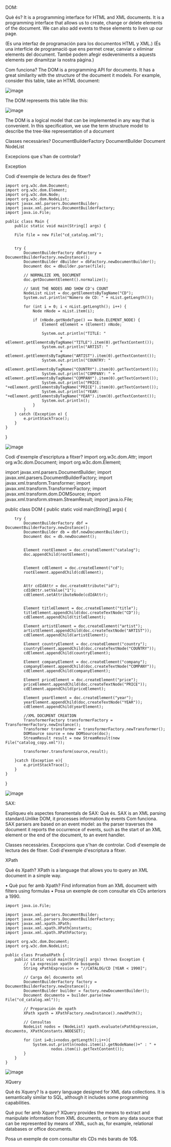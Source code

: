 DOM:

Què és?
It is a programming interface for HTML and XML documents.
It is a programming interface that allows us to create, change or delete elements of the document. We can also add events to these elements to liven up our page.


(Es una interfaz de programación para los documentos HTML y XML.)
(És una interfície de programació que ens permet crear, canviar o eliminar elements del document. També podem afegir esdeveniments a aquests elements per dinamitzar la nostra pàgina.)

Com funciona?
The DOM is a programming API for documents. It has a great similarity with the structure of the document it models. For example, consider this table, take an HTML document:

![image](https://user-images.githubusercontent.com/91152783/200332532-240fe9a9-0f3d-491d-93fd-dcc1b65dc3b2.png)


The DOM represents this table like this:



![image](https://user-images.githubusercontent.com/91152783/200331585-f2fcc894-3f22-4bd4-9858-cc08d80906c7.png)





The DOM is a logical model that can be implemented in any way that is convenient. In this specification, we use the term structure model to describe the tree-like representation of a document


Classes necessàries?
DocumentBuilderFactory
DocumentBuilder
Document
NodeList

Excepcions que s'han de controlar?

Exception

Codi d'exemple de lectura des de fitxer?
    
    import org.w3c.dom.Document;
    import org.w3c.dom.Element;
    import org.w3c.dom.Node;
    import org.w3c.dom.NodeList;
    import javax.xml.parsers.DocumentBuilder;
    import javax.xml.parsers.DocumentBuilderFactory;
    import java.io.File;

    public class Main {
        public static void main(String[] args) {

        File file = new File("cd_catalog.xml");

        
        try {
            DocumentBuilderFactory dbFactory = DocumentBuilderFactory.newInstance();
            DocumentBuilder dBuilder = dbFactory.newDocumentBuilder();
            Document doc = dBuilder.parse(file);

            // NORMALIZE XML DOCUMENT
            doc.getDocumentElement().normalize();

            // SAVE THE NODES AND SHOW CD's COUNT
            NodeList nList = doc.getElementsByTagName("CD");
            System.out.println("Número de CD: " + nList.getLength());

            for (int i = 0; i < nList.getLength(); i++) {
                Node nNode = nList.item(i);

                if (nNode.getNodeType() == Node.ELEMENT_NODE) {
                    Element eElement = (Element) nNode;

                    System.out.println("TITLE: "
                            + eElement.getElementsByTagName("TITLE").item(0).getTextContent());
                    System.out.println("ARTIST: "
                            + eElement.getElementsByTagName("ARTIST").item(0).getTextContent());
                    System.out.println("COUNTRY: "
                            + eElement.getElementsByTagName("COUNTRY").item(0).getTextContent());
                    System.out.println("COMPANY: " + eElement.getElementsByTagName("COMPANY").item(0).getTextContent());
                    System.out.println("PRICE: "+eElement.getElementsByTagName("PRICE").item(0).getTextContent());
                    System.out.println("YEAR: "+eElement.getElementsByTagName("YEAR").item(0).getTextContent());
                    System.out.println();
                }
            }
        } catch (Exception e) {
            e.printStackTrace();
        }
    }
}


![image](https://user-images.githubusercontent.com/91152783/200331847-2ada1415-2ee4-4dc1-9a58-3e3a78c7c5c2.png)


Codi d'exemple d'escriptura a fitxer?
import org.w3c.dom.Attr;
import org.w3c.dom.Document;
import org.w3c.dom.Element;

import javax.xml.parsers.DocumentBuilder;
import javax.xml.parsers.DocumentBuilderFactory;
import javax.xml.transform.Transformer;
import javax.xml.transform.TransformerFactory;
import javax.xml.transform.dom.DOMSource;
import javax.xml.transform.stream.StreamResult;
import java.io.File;

public class DOM {
    public static void main(String[] args) {

        try {
            DocumentBuilderFactory dbf = DocumentBuilderFactory.newInstance();
            DocumentBuilder db = dbf.newDocumentBuilder();
            Document doc = db.newDocument();

            
            Element rootElement = doc.createElement("catalog");
            doc.appendChild(rootElement);

           
            Element cdElement = doc.createElement("cd");
            rootElement.appendChild(cdElement);

           
            Attr cdIdAttr = doc.createAttribute("id");
            cdIdAttr.setValue("1");
            cdElement.setAttributeNode(cdIdAttr);

          
            Element titleElement = doc.createElement("title");
            titleElement.appendChild(doc.createTextNode("CD"));
            cdElement.appendChild(titleElement);

            Element artistElement = doc.createElement("artist");
            artistElement.appendChild(doc.createTextNode("ARTIST"));
            cdElement.appendChild(artistElement);

            Element countryElement = doc.createElement("country");
            countryElement.appendChild(doc.createTextNode("COUNTRY"));
            cdElement.appendChild(countryElement);

            Element companyElement = doc.createElement("company");
            companyElement.appendChild(doc.createTextNode("COMPANY"));
            cdElement.appendChild(companyElement);

            Element priceElement = doc.createElement("price");
            priceElement.appendChild(doc.createTextNode("PRICE"));
            cdElement.appendChild(priceElement);

            Element yearElement = doc.createElement("year");
            yearElement.appendChild(doc.createTextNode("YEAR"));
            cdElement.appendChild(yearElement);

            //XML DOCUMENT CREATION
            TransformerFactory transformerFactory = TransformerFactory.newInstance();
            Transformer transformer = transformerFactory.newTransformer();
            DOMSource source = new DOMSource(doc);
            StreamResult result = new StreamResult(new File("catalog_copy.xml"));

            transformer.transform(source,result);

        }catch (Exception e){
            e.printStackTrace();
        }
    }
}

![image](https://user-images.githubusercontent.com/91152783/200331935-a964b5c5-95b5-4993-8b68-7ee70dffdd84.png)











SAX:

Expliqueu els aspectes fonamentals de SAX:
  Què és.
      SAX is an XML parsing standard.Unlike DOM, it processes information by events
  Com funciona.
      SAX parsers are based on an event model: as the parser traverses the document it reports the occurrence of events, such as the start of an XML element or the end of the document, to an event handler.
      
  Classes necessàries.
  Excepcions que s'han de controlar.
  Codi d'exemple de lectura des de fitxer.
  Codi d'exemple d'escriptura a fitxer.





XPath	

Què és Xpath?
XPath is a language that allows you to query an XML document in a simple way.

   • Què puc fer amb Xpath?
Find information from an XML document with filters using formulas
    • Posa un exemple de com consultar els CDs anteriors a 1990.

    import java.io.File;

    import javax.xml.parsers.DocumentBuilder;
    import javax.xml.parsers.DocumentBuilderFactory;
    import javax.xml.xpath.XPath;
    import javax.xml.xpath.XPathConstants;
    import javax.xml.xpath.XPathFactory;

    import org.w3c.dom.Document;
    import org.w3c.dom.NodeList;

    public class PruebaXPath {
        public static void main(String[] args) throws Exception {
            // La expresion xpath de busqueda
            String xPathExpression = "//CATALOG/CD [YEAR < 1990]";

            // Carga del documento xml
            DocumentBuilderFactory factory = DocumentBuilderFactory.newInstance();
            DocumentBuilder builder = factory.newDocumentBuilder();
            Document documento = builder.parse(new File("cd_catalog.xml"));

            // Preparación de xpath
            XPath xpath = XPathFactory.newInstance().newXPath();

            // Consultas
            NodeList nodos = (NodeList) xpath.evaluate(xPathExpression, documento, XPathConstants.NODESET);

            for (int i=0;i<nodos.getLength();i++){
                System.out.println(nodos.item(i).getNodeName()+" : " +
                        nodos.item(i).getTextContent());
            }
        }
    }


![image](https://user-images.githubusercontent.com/91152783/200332011-f10852aa-58ef-4979-8fb3-da60ac67764a.png)







XQuery


Què és Xquery?
Is a query language designed for XML data collections. It is semantically similar to SQL, although it includes some programming capabilities.

Què puc fer amb Xquery?
    XQuery provides the means to extract and manipulate information from XML documents, or from any data source that can be represented by means of XML, such as, for example, relational databases or office documents.
      
      
 Posa un exemple de com consultar els CDs més barats de 10$.
